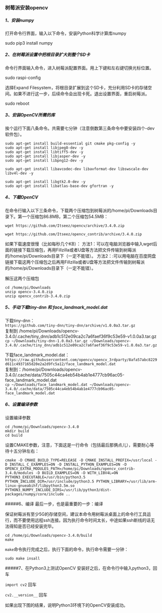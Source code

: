 ### 树莓派安装opencv

##### 1、安装numpy
打开命令行界面，输入以下命令，安装Python科学计算库numpy

sudo pip3 install numpy

##### 2、在树莓派设置中把根目录扩大到整个SD卡
命令行界面输入命令，进入树莓派配置界面。用上下键和左右键切换光标位置。

sudo raspi-config

选择Expand Filesystem，将根目录扩展到这个SD卡，充分利用SD卡的存储空间。如果不进行这一步，后续命令会出现卡死。退出设置界面，重启树莓派。

sudo reboot

##### 3、安装OpenCV所需的库
挨个运行下面八条命令。共需要七分钟（注意倒数第三条命令中要安装四个-dev软件包）。

```
sudo apt-get install build-essential git cmake pkg-config -y
sudo apt-get install libjpeg8-dev -y
sudo apt-get install libtiff5-dev -y
sudo apt-get install libjasper-dev -y
sudo apt-get install libpng12-dev -y

sudo apt-get install libavcodec-dev libavformat-dev libswscale-dev libv4l-dev -y

sudo apt-get install libgtk2.0-dev -y
sudo apt-get install libatlas-base-dev gfortran -y
```
##### 4、下载OpenCV
在命令行输入以下三条命令，下载两个压缩包到树莓派的/home/pi/Downloads目录下。第一个压缩包86.8MB，第二个压缩包54.5MB：
```
wget https://github.com/Itseez/opencv/archive/3.4.0.zip

wget https://github.com/Itseez/opencv_contrib/archive/3.4.0.zip
```

如果下载速度很慢（比如每秒几个KB）：
方法1：可以在电脑浏览器中输入wget后面的链接下载压缩包，再用Fillzilla或者U盘等方法把文件传输到树莓派的/home/pi/Downloads目录下（一定不能错）。
方法2：:可以用电脑在百度网盘链接下载这两个压缩包之后再用Fillzilla或者U盘等方法把文件传输到树莓派的/home/pi/Downloads目录下（一定不能错）。

解压这两个压缩包
```
cd /home/pi/Downloads
unzip opencv-3.4.0.zip
unzip opencv_contrib-3.4.0.zip
```
##### 5、手动下载tiny-dnn 和 face_landmark_model.dat
下载tiny-dnn：  
`https://github.com/tiny-dnn/tiny-dnn/archive/v1.0.0a3.tar.gz`  
复制到  /home/pi/Downloads/opencv-3.4.0/.cache/tiny_dnn/adb1c512e09ca2c7a6faef36f9c53e59-v1.0.0a3.tar.gz  
`cp ~/Downloads/tiny-dnn-1.0.0a3.tar.gz ~/Downloads/opencv-3.4.0/.cache/tiny_dnn/adb1c512e09ca2c7a6faef36f9c53e59-v1.0.0a3.tar.gz`  
  
下载face_landmark_model.dat：
`https://raw.githubusercontent.com/opencv/opencv_3rdparty/8afa57abc8229d611c4937165d20e2a2d9fc5a12/face_landmark_model.dat`  
复制到：/home/pi/Downloads/opencv-3.4.0/.cache/data/7505c44ca4eb54b4ab1e4777cb96ac05-face_landmark_model.dat  
`cp ~/Downloads/face_landmark_model.dat ~/Downloads/opencv-3.4.0/.cache/data/7505c44ca4eb54b4ab1e4777cb96ac05-face_landmark_model.dat`  

##### 6、设置编译参数
设置编译参数
```
cd /home/pi/Downloads/opencv-3.4.0
mkdir build
cd build
```

设置CMAKE参数，注意，下面这是一行命令（包括最后那俩点儿），需要耐心等待十五分钟左右：

```
cmake -D CMAKE_BUILD_TYPE=RELEASE -D CMAKE_INSTALL_PREFIX=/usr/local -D INSTALL_C_EXAMPLES=ON -D INSTALL_PYTHON_EXAMPLES=ON -D OPENCV_EXTRA_MODULES_PATH=/home/pi/Downloads/opencv_contrib-3.4.0/modules -D BUILD_EXAMPLES=ON -D WITH_LIBV4L=ON PYTHON3_EXECUTABLE=/usr/bin/python3.5 PYTHON_INCLUDE_DIR=/usr/include/python3.5 PYTHON_LIBRARY=/usr/lib/arm-linux-gnueabihf/libpython3.5m.so PYTHON3_NUMPY_INCLUDE_DIRS=/usr/lib/python3/dist-packages/numpy/core/include ..
```

#####6、编译
最后一步，也是最重要的一步：编译

保证树莓派有至少5G的存储空间，建议本命令用树莓派桌面上的命令行工具运行，而不要使用远程ssh连接。因为执行命令时间太长，中途如果ssh断线的话无法得知是否已经安装完毕。
```
cd /home/pi/Downloads/opencv-3.4.0/build
make
```


```make```命令执行完成之后，执行下面的命令，执行命令需要一分钟：
```
sudo make insall
```
#####7、在Python3上测试OpenCV
安装好之后，在命令行中输入python3，回车

```import cv2```
回车

```cv2.__version__```
回车

如果出现下图的结果，说明Python3环境下的OpenCV安装成功。



